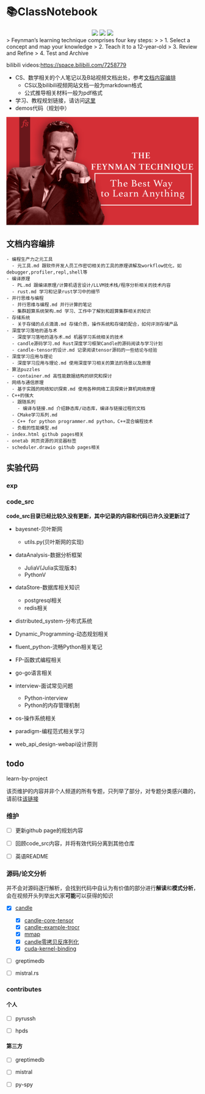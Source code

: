 # 📚ClassNotebook

  <div align='center'>
      <img src=https://img.shields.io/badge/Language-python,rust-brightgreen.svg >
      <img src=https://img.shields.io/github/stars/xiaoniaoyouhuajiang/ClassNotebook.svg?style=social >
      <img src=https://img.shields.io/badge/License-GPLv3.0-turquoise.svg >
 </div>
> Feynman’s learning technique comprises four key steps:
>
> 1. Select a concept and map your knowledge
> 2. Teach it to a 12-year-old
> 3. Review and Refine
> 4. Test and Archive



bilibili videos:https://space.bilibili.com/7258779


* CS、数学相关的个人笔记以及B站视频文档出处，参考[文档内容编排](#文档内容编排)
  * CS以及bilibili视频网站文档一般为markdown格式
  * 公式推导相关材料一般为pdf格式
* 学习、教程规划链接，请访问[这里](https://xiaoniaoyouhuajiang.github.io/ClassNotebook/)
* demos代码（规划中）

![img](./statics/FeynmanTechnique.jpg)



## 文档内容编排

```
- 编程生产力之元工具
  - 元工具.md 跟软件开发人员工作密切相关的工具的原理讲解及workflow优化，如debugger,profiler,repl,shell等
- 编译原理
  - PL.md 跟编译原理/计算机语言设计/LLVM技术栈/程序分析相关的技术内容
  - rust.md 学习和记录rust学习中的细节
- 并行思维与编程
  - 并行思维与编程.md 并行计算的笔记
  - 集群超算系统架构.md 学习、工作中了解到和超算集群相关的知识
- 存储系统
  - 关于存储的点点滴滴.md 存储介质，操作系统和存储的配合，如何评测存储产品
- 深度学习落地的道与术
  - 深度学习落地的道与术.md 机器学习系统相关的技术
  - candle源码学习.md Rust深度学习框架Candle的源码阅读与学习计划
  - candle-tensor的设计.md 记录阅读tensor源码的一些结论与经验
- 深度学习应用与理论
  - 深度学习应用与理论.md 使用深度学习相关的算法的场景以及原理
- 算法puzzles
  - container.md 高性能数据结构的研究和探讨
- 网络与通信原理
  - 基于实践的网络知识探索.md 使用各种网络工具探索计算机网络原理
- C++的强大
  - 跟随系列
    - 编译与链接.md 介绍静态库/动态库，编译与链接过程的文档
  - CMake学习系列.md 
  - C++ for python programmer.md python，C++混合编程技术
  - 负载的性能模型.md 
- index.html github pages相关
- onetab 网页资源的浏览器标签
- scheduler.drawio github pages相关
```



## 实验代码

### exp



### code_src

**code_src目录已经比较久没有更新，其中记录的内容和代码已许久没更新过了**

* bayesnet-贝叶斯网
  * utils.py(贝叶斯网的实现)

* dataAnalysis-数据分析框架
  * JuliaV(Julia实现版本)
  * PythonV
* dataStore-数据库相关知识
  * postgresql相关
  * redis相关
* distributed_system-分布式系统
* Dynamic_Programming-动态规划相关
* fluent_python-流畅Python相关笔记
* FP-函数式编程相关
* go-go语言相关
* interview-面试常见问题
  * Python-interview
  * Python的内存管理机制
* os-操作系统相关
* paradigm-编程范式相关学习
* web_api_design-webapi设计原则



## todo

learn-by-project

该页维护的内容并非个人频道的所有专题，只列举了部分，对专题分类感兴趣的，请前往[该链接](https://viewer.diagrams.net/?tags=%7B%7D&highlight=0000ff&edit=_blank&layers=1&nav=1&title=video.drawio#Uhttps%3A%2F%2Fraw.githubusercontent.com%2Fxiaoniaoyouhuajiang%2FClassNotebook%2Fmain%2Fvideo.drawio#%7B%22pageId%22%3A%22eG58fKcfLWwg1yVHmBJ_%22%7D)

### 维护

- [ ] 更新github page的规划内容
- [ ] 回顾code_src内容，并将有效代码分离到其他仓库
- [ ] 英语README



### 源码/论文分析

并不会对源码逐行解析，会找到代码中自认为有价值的部分进行**解读**和**模式分析**，会在视频开头列举出大家**可能**可以获得的知识

- [x] [candle](https://github.com/huggingface/candle)
  - [x] [candle-core-tensor](https://www.bilibili.com/video/BV1PRxseeEpq/?spm_id_from=333.1387.0.0&vd_source=d9b5b41044517f2b6d7225069dd1acb3)
  - [x] [candle-example-trocr](https://www.bilibili.com/video/BV1zRqBYgE5q?spm_id_from=333.788.videopod.sections&vd_source=d9b5b41044517f2b6d7225069dd1acb3)
  - [x] [mmap](https://www.bilibili.com/video/BV1s6r6YAEuC?spm_id_from=333.788.videopod.sections&vd_source=d9b5b41044517f2b6d7225069dd1acb3)
  - [x] [candle零拷贝反序列化](https://www.bilibili.com/video/BV1BBcgeDEY3?spm_id_from=333.788.videopod.sections&vd_source=d9b5b41044517f2b6d7225069dd1acb3)
  - [x] [cuda-kernel-binding](https://www.bilibili.com/video/BV1fwKsegEog?spm_id_from=333.788.videopod.sections&vd_source=d9b5b41044517f2b6d7225069dd1acb3)
- [ ] greptimedb

- [ ] mistral.rs



### contributes

#### 个人

- [ ] pyrussh
- [ ] hpds



#### 第三方

- [ ] greptimedb
- [ ] mistral
- [ ] py-spy

